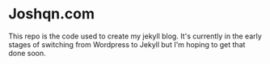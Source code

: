 # Joshqn.com

This repo is the code used to create my jekyll blog. It's currently in the early stages of switching from Wordpress to Jekyll but I'm hoping to get that done soon. 
